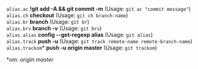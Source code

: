 `alias.ac` **!git add -A && git commit -m** (Usage: `git ac "commit message"`)<br />
`alias.ch` **checkout** (Usage: `git ch branch-name`)<br />
`alias.br` **branch** (Usage: `git br`)<br />
`alias.brv` **branch -v** (Usage: `git brv`)<br />
`alias.alias` **config --get-regexp alias** (Usage: `git alias`)<br />
`alias.track` **push -u** (Usage: `git track remote-name remote-branch-name`)<br />
`alias.trackom`* **push -u origin master** (Usage: `git trackom`)<br />

\**om: origin master*